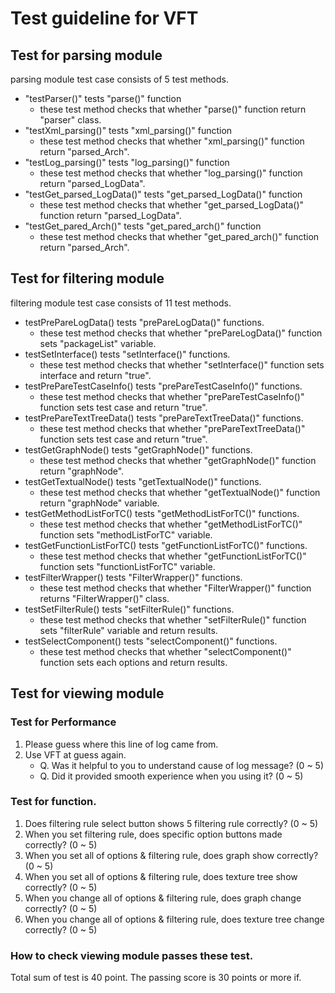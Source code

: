 # Test guideline for VFT

## Test for parsing module
parsing module test case consists of 5 test methods.  
+ "testParser()" tests "parse()" function
    + these test method checks that whether "parse()" function return "parser" class.
+ "testXml_parsing()" tests "xml_parsing()" function
    + these test method checks that whether "xml_parsing()" function return "parsed_Arch".
+ "testLog_parsing()" tests "log_parsing()" function
    + these test method checks that whether "log_parsing()" function return "parsed_LogData".
+ "testGet_parsed_LogData()" tests "get_parsed_LogData()" function
    + these test method checks that whether "get_parsed_LogData()" function return "parsed_LogData".
+ "testGet_pared_Arch()" tests "get_pared_arch()" function
    + these test method checks that whether "get_pared_arch()" function return "parsed_Arch".

## Test for filtering module
filtering module test case consists of 11 test methods.  
+ testPrePareLogData() tests "prePareLogData()" functions.
    + these test method checks that whether "prePareLogData()" function sets "packageList" variable.
+ testSetInterface() tests "setInterface()" functions.
    + these test method checks that whether "setInterface()" function sets interface and return "true".
+ testPrePareTestCaseInfo() tests "prePareTestCaseInfo()" functions.
    + these test method checks that whether "prePareTestCaseInfo()" function sets test case and return "true".
+ testPrePareTextTreeData() tests "prePareTextTreeData()" functions.
    + these test method checks that whether "prePareTextTreeData()" function sets test case and return "true".
+ testGetGraphNode() tests "getGraphNode()" functions.
    + these test method checks that whether "getGraphNode()" function return "graphNode".
+ testGetTextualNode() tests "getTextualNode()" functions.
    + these test method checks that whether "getTextualNode()" function return "graphNode" variable.
+ testGetMethodListForTC() tests "getMethodListForTC()" functions.
    + these test method checks that whether "getMethodListForTC()" function sets "methodListForTC" variable.
+ testGetFunctionListForTC() tests "getFunctionListForTC()" functions.
    + these test method checks that whether "getFunctionListForTC()" function sets "functionListForTC" variable.
+ testFilterWrapper() tests "FilterWrapper()" functions.
    + these test method checks that whether "FilterWrapper()" function returns "FilterWrapper()" class.
+ testSetFilterRule() tests "setFilterRule()" functions.
    + these test method checks that whether "setFilterRule()" function sets "filterRule" variable and return results.
+ testSelectComponent() tests "selectComponent()" functions.
    + these test method checks that whether "selectComponent()" function sets each options and return results.

## Test for viewing module
### Test for Performance
1. Please guess where this line of log came from.
2. Use VFT at guess again.
    + Q. Was it helpful to you to understand cause of log message? (0 ~ 5)
    + Q. Did it provided smooth experience when you using it? (0 ~ 5)

### Test for function.
1. Does filtering rule select button shows 5 filtering rule correctly? (0 ~ 5)
2. When you set filtering rule, does specific option buttons made correctly? (0 ~ 5)
3. When you set all of options & filtering rule, does graph show correctly? (0 ~ 5)
4. When you set all of options & filtering rule, does texture tree show correctly? (0 ~ 5)
5. When you change all of options & filtering rule, does graph change correctly? (0 ~ 5)
6. When you change all of options & filtering rule, does texture tree change correctly? (0 ~ 5)

### How to check viewing module passes these test.
Total sum of test is 40 point.
The passing score is 30 points or more if.  

